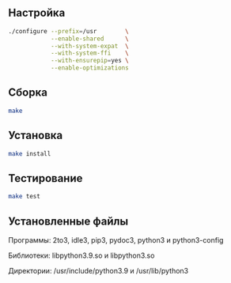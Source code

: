 <package-info :package="package" instsize showsbu2></package-info>

<script>
		new Vue({
		el: '#main',
		data: { package: {} },
		mounted: function () {
				this.getPackage('python');
		},
		methods: {
			getPackage: function(name) {
					getPackage(name)
					.then(response => this.package = response);
			},
		}
  })
</script>

## Настройка


```bash
./configure --prefix=/usr        \
            --enable-shared      \
            --with-system-expat  \
            --with-system-ffi    \
            --with-ensurepip=yes \
            --enable-optimizations
```

## Сборка


```bash
make
```

## Установка

```bash
make install
```

## Тестирование

```bash
make test
```
 

## Установленные файлы

Программы: 2to3, idle3, pip3, pydoc3, python3 и python3-config

Библиотеки: libpython3.9.so и libpython3.so

Директории:  /usr/include/python3.9 и /usr/lib/python3


